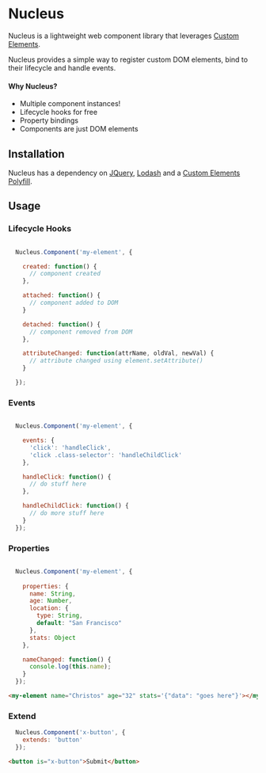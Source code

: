 # Nucleus

Nucleus is a lightweight web component library that leverages [Custom Elements](http://w3c.github.io/webcomponents/spec/custom/).

Nucleus provides a simple way to register custom DOM elements, bind to their lifecycle and handle events.

#### Why Nucleus?

* Multiple component instances!
* Lifecycle hooks for free
* Property bindings
* Components are just DOM elements

## Installation

Nucleus has a dependency on [JQuery](https://jquery.com/), [Lodash](https://lodash.com) and a [Custom Elements Polyfill](https://github.com/WebReflection/document-register-element).

## Usage


### Lifecycle Hooks

```javascript

  Nucleus.Component('my-element', {

    created: function() {
      // component created
    },

    attached: function() {
      // component added to DOM
    }

    detached: function() {
      // component removed from DOM
    },

    attributeChanged: function(attrName, oldVal, newVal) {
      // attribute changed using element.setAttribute()
    }

  });

```


### Events

```javascript

  Nucleus.Component('my-element', {

    events: {
      'click': 'handleClick',
      'click .class-selector': 'handleChildClick'
    },

    handleClick: function() {
      // do stuff here
    },

    handleChildClick: function() {
      // do more stuff here
    }
  });

```

### Properties

```javascript

  Nucleus.Component('my-element', {
    
    properties: {
      name: String,
      age: Number,
      location: {
        type: String,
        default: "San Francisco"
      },
      stats: Object
    },

    nameChanged: function() {
      console.log(this.name);
    }
  });

```


```html
<my-element name="Christos" age="32" stats='{"data": "goes here"}'></my-element>
```

### Extend 

```javascript
  Nucleus.Component('x-button', {
    extends: 'button'
  });
```

```html
<button is="x-button">Submit</button>
```